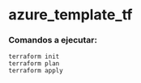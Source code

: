 # azure_template_tf

### Comandos a ejecutar:

```
terraform init
terraform plan
terraform apply
```
